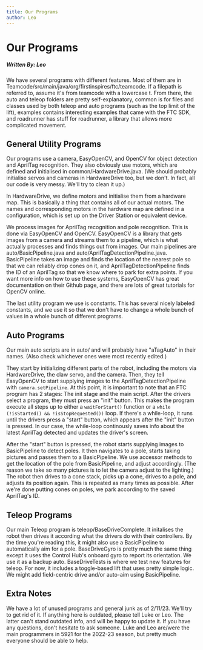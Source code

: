 ```yaml
---
title: Our Programs
author: Leo
---
```


# **Our Programs**
##### *Written By: Leo*

We have several programs with different features. Most of them are in Teamcode/src/main/java/org/firstinspires/ftc/teamcode. If a filepath is referred to, assume it's from teamcode with a lowercase t. From there, the auto and teleop folders are pretty self-explanatory, common is for files and classes used by both teleop and auto programs (such as the top limit of the lift), examples contains interesting examples that came with the FTC SDK, and roadrunner has stuff for roadrunner, a library that allows more complicated movement.

## General Utility Programs
Our programs use a camera, EasyOpenCV, and OpenCV for object detection and AprilTag recognition. They also obviously use motors, which are defined and initialised in common/HardwareDrive.java. (We should probably initialise servos and cameras in HardwareDrive too, but we don't. In fact, all our code is very messy. We'll try to clean it up.)

In HardwareDrive, we define motors and initialise them from a hardware map. This is basically a thing that contains all of our actual motors. The names and corresponding motors in the hardware map are defined in a configuration, which is set up on the Driver Station or equivalent device.

We process images for AprilTag recognition and pole recognition. This is done via EasyOpenCV and OpenCV. EasyOpenCV is a library that gets images from a camera and streams them to a pipeline, which is what actually processes and finds things out from images. Our main pipelines are auto/BasicPipeline.java and auto/AprilTagDetectionPipeline.java. BasicPipeline takes an image and finds the location of the nearest pole so that we can reliably drop cones on it, and AprilTagDetectionPipeline finds the ID of an AprilTag so that we know where to park for extra points. If you want more info on how to use these systems, EasyOpenCV has great documentation on their Github page, and there are lots of great tutorials for OpenCV online.

The last utility program we use is constants. This has several nicely labeled constants, and we use it so that we don't have to change a whole bunch of values in a whole bunch of different programs.

## Auto Programs
Our main auto scripts are in auto/ and will probably have "aTagAuto" in their names. (Also check whichever ones were most recently edited.)

They start by initializing different parts of the robot, including the motors via HardwareDrive, the claw servo, and the camera. Then, they tell EasyOpenCV to start supplying images to the AprilTagDetectionPipeline with <?prettify?>```camera.setPipeline```. At this point, it is important to note that an FTC program has 2 stages: The init stage and the main script. After the drivers select a program, they must press an "init" button. This makes the program execute all steps up to either a <?prettify?>```waitForStart()``` function or a <?prettify?>```while (!isStarted() && !isStopRequested())``` loop. If there's a while-loop, it runs until the drivers press a "start" button, which appears after the "init" button is pressed. In our case, the while-loop continously saves info about the latest AprilTag detected and updates the driver's screen.

After the "start" button is pressed, the robot starts supplying images to BasicPipeline to detect poles. It then navigates to a pole, starts taking pictures and passes them to a BasicPipeline. We use accessor methods to get the location of the pole from BasicPipeline, and adjust accordingly. (The reason we take so many pictures is to let the camera adjust to the lighting.) The robot then drives to a cone stack, picks up a cone, drives to a pole, and adjusts its position again. This is repeated as many times as possible. After we're done putting cones on poles, we park according to the saved AprilTag's ID.

## Teleop Programs
Our main Teleop program is teleop/BaseDriveComplete. It initalises the robot then drives it according what the drivers do with their controllers. By the time you're reading this, it might also use a BasicPipeline to automatically aim for a pole. BaseDriveGyro is pretty much the same thing except it uses the Control Hub's onboard gyro to report its orientation. We use it as a backup auto. BaseDriveTests is where we test new features for teleop. For now, it includes a toggle-based lift that uses pretty simple logic. We might add field-centric drive and/or auto-aim using BasicPipeline.

## Extra Notes
We have a lot of unused programs and general junk as of 2/11/23. We'll try to get rid of it. If anything here is outdated, please tell Luke or Leo. The latter can't stand outdated info, and will be happy to update it. If you have any questions, don't hesitate to ask someone. Luke and Leo are/were the main programmers in 5921 for the 2022-23 season, but pretty much everyone should be able to help.